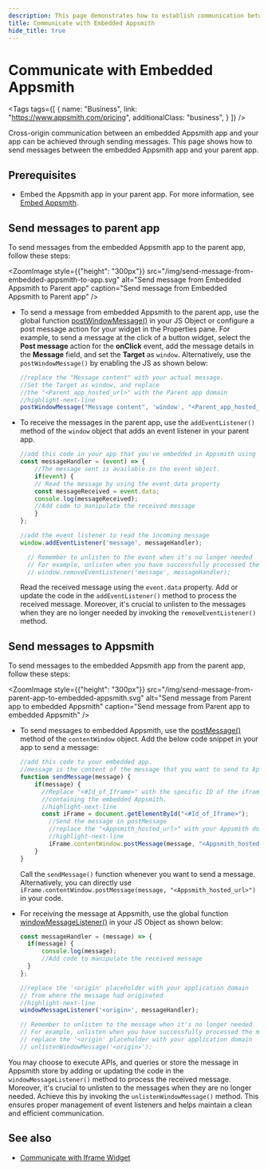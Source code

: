 ```yaml
---
description: This page demonstrates how to establish communication between the embedded Appsmith app and your App. 
title: Communicate with Embedded Appsmith
hide_title: true
---
```

<!--vale off-->
<div className="tag-wrapper">

# Communicate with Embedded Appsmith

<Tags
  tags={[
    {
      name: "Business",
      link: "https://www.appsmith.com/pricing",
      additionalClass: "business",
    }
  ]}
/>
</div>

<!--vale on-->

Cross-origin communication between an embedded Appsmith app and your app can be achieved through sending messages. This page shows how to send messages between the embedded Appsmith app and your parent app.

## Prerequisites

* Embed the Appsmith app in your parent app. For more information, see [Embed Appsmith](/advanced-concepts/embed-appsmith-into-existing-application).

## Send messages to parent app

To send messages from the embedded Appsmith app to the parent app, follow these steps:

<ZoomImage style={{"height": "300px"}}
  src="/img/send-message-from-embedded-appsmith-to-app.svg" 
  alt="Send message from Embedded Appsmith to Parent app"
  caption="Send message from Embedded Appsmith to Parent app"
/>

* To send a message from embedded Appsmith to the parent app, use the global function [postWindowMessage()](/reference/appsmith-framework/widget-actions/post-message) in your JS Object or configure a post message action for your widget in the Properties pane. For example, to send a message at the click of a button widget, select the **Post message** action for the **onClick** event, add the message details in the **Message** field, and set the **Target** as `window`. Alternatively, use the `postWindowMessage()` by enabling the JS as shown below:

    ```js
    //replace the "Message content" with your actual message.
    //Set the Target as window, and replace 
    //the "<Parent_app_hosted_url>" with the Parent app domain
    //highlight-next-line
    postWindowMessage("Message content", 'window', "<Parent_app_hosted_url>");
    ```

* To receive the messages in the parent app, use the `addEventListener()` method of the `window` object that adds an event listener in your parent app. 

    ```js
    //add this code in your app that you've embedded in Appsmith using the Iframe widget
    const messageHandler = (event) => {
        //The message sent is available in the event object.
        if(event) {
        // Read the message by using the event.data property
        const messageReceived = event.data;
        console.log(messageReceived);
        //Add code to manipulate the received message
        }
    };

    //add the event listener to read the incoming message
    window.addEventListener('message', messageHandler);

      // Remember to unlisten to the event when it's no longer needed
      // For example, unlisten when you have successfully processed the message
      // window.removeEventListener('message', messageHandler);
    
    ```
   Read the received message using the `event.data` property. Add or update the code in the `addEventListener()` method to process the received message. Moreover, it's crucial to unlisten to the messages when they are no longer needed by invoking the `removeEventListener()` method.

## Send messages to Appsmith

To send messages to the embedded Appsmith app from the parent app, follow these steps:

<ZoomImage style={{"height": "300px"}}
  src="/img/send-message-from-parent-app-to-embedded-appsmith.svg" 
  alt="Send message from Parent app to embedded Appsmith"
  caption="Send message from Parent app to embedded Appsmith"
/>

* To send messages to embedded Appsmith, use the [postMessage()](https://developer.mozilla.org/en-US/docs/Web/API/Window/postMessage) method of the `contentWindow` object. Add the below code snippet in your app to send a message:

    ```js
    //add this code to your embedded app.
    //message is the content of the message that you want to send to Appsmith
    function sendMessage(message) {
        if(message) {
          //Replace "<#Id_of_Iframe>" with the specific ID of the iframe 
          //containing the embedded Appsmith.
          //highlight-next-line
          const iFrame = document.getElementById("<#Id_of_Iframe>");
            //Send the message in postMessage
            //replace the "<Appsmith_hosted_url>" with your Appsmith domain
            //highlight-next-line
            iFrame.contentWindow.postMessage(message, "<Appsmith_hosted_url>");
        }
    }
    ```
    Call the `sendMessage()` function whenever you want to send a message. Alternatively, you can directly use `iFrame.contentWindow.postMessage(message, "<Appsmith_hosted_url>")` in your code.

* For receiving the message at Appsmith, use the global function [windowMessageListener()](/reference/appsmith-framework/widget-actions/window-message-listener) in your JS Object as shown below:

  ```js
  const messageHandler = (message) => {
    if(message) {
        console.log(message);
        //Add code to manipulate the received message
    }
  };

  //replace the '<origin' placeholder with your application domain
  // from where the message had originated
  //highlight-next-line
  windowMessageListener('<origin>', messageHandler);

  // Remember to unlisten to the message when it's no longer needed
  // For example, unlisten when you have successfully processed the message
  // replace the '<origin' placeholder with your application domain
  // unlistenWindowMessage('<origin>');
  ```

You may choose to execute APIs, and queries or store the message in Appsmith store by adding or updating the code in the `windowMessageListener()` method to process the received message. Moreover, it's crucial to unlisten to the messages when they are no longer needed. Achieve this by invoking the `unlistenWindowMessage()` method. This ensures proper management of event listeners and helps maintain a clean and efficient communication.

## See also

* [Communicate with Iframe Widget](/build-apps/how-to-guides/Communicate-Between-an-App-and-Iframe)